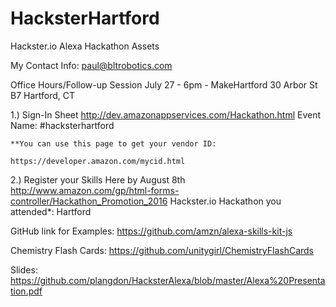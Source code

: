 # HacksterHartford

Hackster.io Alexa Hackathon Assets

My Contact Info:
paul@bltrobotics.com


Office Hours/Follow-up Session
July 27 - 6pm - MakeHartford
30 Arbor St B7
Hartford, CT



1.) Sign-In Sheet 
http://dev.amazonappservices.com/Hackathon.html
    Event Name: #hacksterhartford
    
    **You can use this page to get your vendor ID:
    
    https://developer.amazon.com/mycid.html

2.) Register your Skills Here by August 8th
http://www.amazon.com/gp/html-forms-controller/Hackathon_Promotion_2016
      Hackster.io Hackathon you attended*: Hartford


GitHub link for Examples:
https://github.com/amzn/alexa-skills-kit-js

Chemistry Flash Cards:
https://github.com/unitygirl/ChemistryFlashCards

Slides:
https://github.com/plangdon/HacksterAlexa/blob/master/Alexa%20Presentation.pdf



